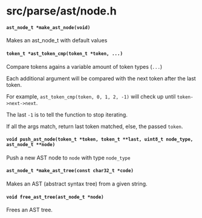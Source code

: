 # src/parse/ast/node.h

#### `ast_node_t *make_ast_node(void)`
Makes an ast_node_t with default values

#### `token_t *ast_token_cmp(token_t *token, ...)`
Compare tokens agains a variable amount of token types (`...`)

Each additional argument will be compared with the next token after the last token.

For example, `ast_token_cmp(token, 0, 1, 2, -1)` will check up until `token->next->next`.

The last `-1` is to tell the function to stop iterating.

If all the args match, return last token matched, else, the passed `token`.

#### `void push_ast_node(token_t *token, token_t **last, uint8_t node_type, ast_node_t **node)`
Push a new AST node to `node` with type `node_type`

#### `ast_node_t *make_ast_tree(const char32_t *code)`
Makes an AST (abstract syntax tree) from a given string.

#### `void free_ast_tree(ast_node_t *node)`
Frees an AST tree.

